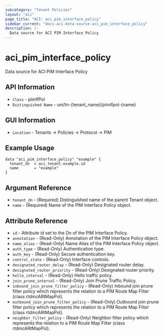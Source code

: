 ```yaml
---
subcategory: "Tenant Policies"
layout: "aci"
page_title: "ACI: aci_pim_interface_policy"
sidebar_current: "docs-aci-data-source-aci_pim_interface_policy"
description: |-
  Data source for ACI PIM Interface Policy
---
```


# aci_pim_interface_policy #

Data source for ACI PIM Interface Policy

## API Information ##

* `Class` - pimIfPol
* `Distinguished Name` - uni/tn-{tenant_name}/pimifpol-{name}

## GUI Information ##

* `Location` - Tenants -> Policies -> Protocol -> PIM

## Example Usage ##

```hcl
data "aci_pim_interface_policy" "example" {
  tenant_dn  = aci_tenant.example.id
  name       = "example"
}
```

## Argument Reference ##

* `tenant_dn` - (Required) Distinguished name of the parent Tenant object.
* `name` - (Required) Name of the PIM Interface Policy object.

## Attribute Reference ##
* `id` - Attribute id set to the Dn of the PIM Interface Policy.
* `annotation` - (Read-Only) Annotation of the PIM Interface Policy object.
* `name_alias` - (Read-Only) Name Alias of the PIM Interface Policy object.
* `auth_type` - (Read-Only) Authentication type.
* `auth_key` - (Read-Only) Secure authentication key.
* `control_state` - (Read-Only) Interface controls.
* `designated_router_delay` - (Read-Only) Designated router delay.
* `designated_router_priority` - (Read-Only) Designated router priority.
* `hello_interval` - (Read-Only) Hello traffic policy.
* `join_prune_interval` - (Read-Only) Join Prune Traffic Policy.
* `inbound_join_prune_filter_policy` - (Read-Only) Inbound join prune filter policy which represents the relation to a PIM Route Map Filter (class rtdmcARtMapPol).
* `outbound_join_prune_filter_policy` - (Read-Only) Outbound join prune filter policy which represents the relation to a PIM Route Map Filter (class rtdmcARtMapPol).
* `neighbor_filter_policy` - (Read-Only) Neighbor filter policy which represents the relation to a PIM Route Map Filter (class rtdmcARtMapPol).
